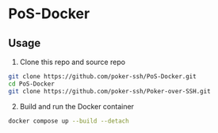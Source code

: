 # PoS-Docker

## Usage

1. Clone this repo and source repo

```bash
git clone https://github.com/poker-ssh/PoS-Docker.git
cd PoS-Docker
git clone https://github.com/poker-ssh/Poker-over-SSH.git
```

2. Build and run the Docker container

```bash
docker compose up --build --detach
```
